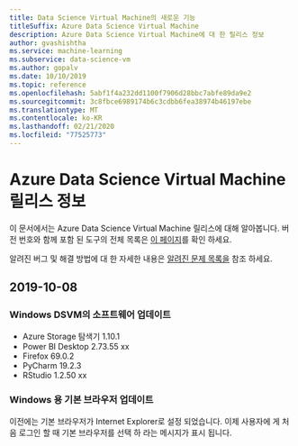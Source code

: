 ```yaml
---
title: Data Science Virtual Machine의 새로운 기능
titleSuffix: Azure Data Science Virtual Machine
description: Azure Data Science Virtual Machine에 대 한 릴리스 정보
author: gvashishtha
ms.service: machine-learning
ms.subservice: data-science-vm
ms.author: gopalv
ms.date: 10/10/2019
ms.topic: reference
ms.openlocfilehash: 5abf1f4a232dd1100f7906d28bbc7abfe89da9e2
ms.sourcegitcommit: 3c8fbce6989174b6c3cdbb6fea38974b46197ebe
ms.translationtype: MT
ms.contentlocale: ko-KR
ms.lasthandoff: 02/21/2020
ms.locfileid: "77525773"
---
```

# <a name="azure-data-science-virtual-machine-release-notes"></a>Azure Data Science Virtual Machine 릴리스 정보

이 문서에서는 Azure Data Science Virtual Machine 릴리스에 대해 알아봅니다. 버전 번호와 함께 포함 된 도구의 전체 목록은 [이 페이지](./tools-included.md)를 확인 하세요.

알려진 버그 및 해결 방법에 대 한 자세한 내용은 [알려진 문제 목록을](reference-known-issues.md) 참조 하세요.

## <a name="2019-10-08"></a>2019-10-08

### <a name="updates-to-software-on-the-windows-dsvm"></a>Windows DSVM의 소프트웨어 업데이트

- Azure Storage 탐색기 1.10.1
- Power BI Desktop 2.73.55 xx
- Firefox 69.0.2
- PyCharm 19.2.3
- RStudio 1.2.50 xx

### <a name="default-browser-for-windows-updated"></a>Windows 용 기본 브라우저 업데이트

이전에는 기본 브라우저가 Internet Explorer로 설정 되었습니다. 이제 사용자에 게 처음 로그인 할 때 기본 브라우저를 선택 하 라는 메시지가 표시 됩니다.
